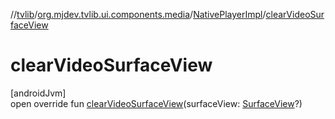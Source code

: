 //[tvlib](../../../index.md)/[org.mjdev.tvlib.ui.components.media](../index.md)/[NativePlayerImpl](index.md)/[clearVideoSurfaceView](clear-video-surface-view.md)

# clearVideoSurfaceView

[androidJvm]\
open override fun [clearVideoSurfaceView](clear-video-surface-view.md)(surfaceView: [SurfaceView](https://developer.android.com/reference/kotlin/android/view/SurfaceView.html)?)
